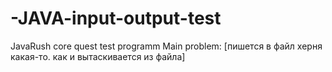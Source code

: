 # -JAVA-input-output-test
JavaRush core quest test programm
Main problem: [пишется в файл херня какая-то. как и вытаскивается из файла]
